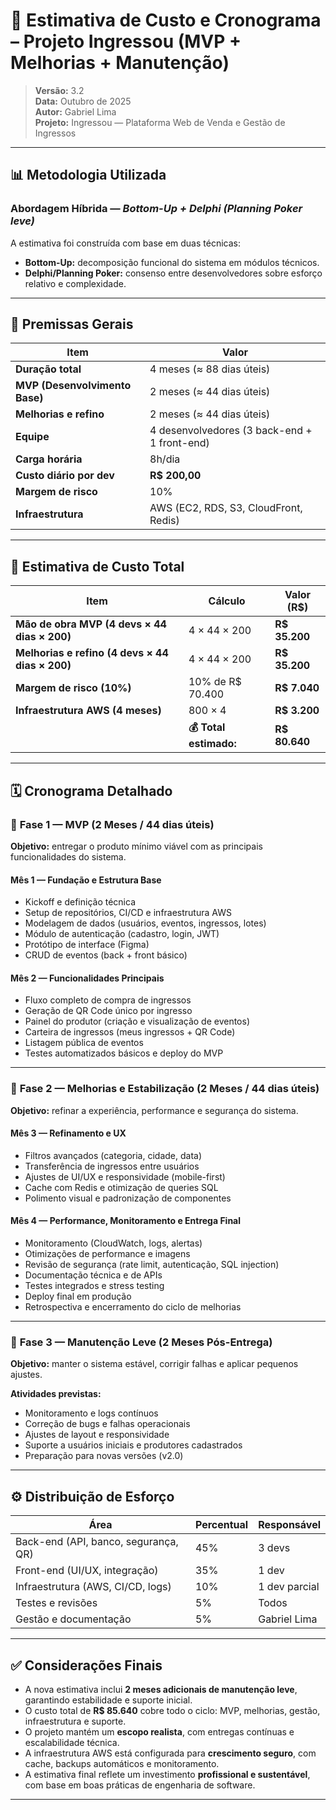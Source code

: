 # 💼 Estimativa de Custo e Cronograma – Projeto Ingressou (MVP + Melhorias + Manutenção)

> **Versão:** 3.2  
> **Data:** Outubro de 2025  
> **Autor:** Gabriel Lima  
> **Projeto:** Ingressou — Plataforma Web de Venda e Gestão de Ingressos  

---

## 📊 Metodologia Utilizada

### Abordagem Híbrida — *Bottom-Up + Delphi (Planning Poker leve)*

A estimativa foi construída com base em duas técnicas:
- **Bottom-Up:** decomposição funcional do sistema em módulos técnicos.
- **Delphi/Planning Poker:** consenso entre desenvolvedores sobre esforço relativo e complexidade.

---

## 📌 Premissas Gerais

| Item | Valor |
|------|--------|
| **Duração total** | 4 meses (≈ 88 dias úteis) |
| **MVP (Desenvolvimento Base)** | 2 meses (≈ 44 dias úteis) |
| **Melhorias e refino** | 2 meses (≈ 44 dias úteis) |
| **Equipe** | 4 desenvolvedores (3 back-end + 1 front-end) |
| **Carga horária** | 8h/dia |
| **Custo diário por dev** | **R$ 200,00** |
| **Margem de risco** | 10% |
| **Infraestrutura** | AWS (EC2, RDS, S3, CloudFront, Redis) |

---

## 💸 Estimativa de Custo Total

| Item | Cálculo | Valor (R$) |
|------|----------|-------------|
| **Mão de obra MVP (4 devs × 44 dias × 200)** | 4 × 44 × 200 | **R$ 35.200** |
| **Melhorias e refino (4 devs × 44 dias × 200)** | 4 × 44 × 200 | **R$ 35.200** |
| **Margem de risco (10%)** | 10% de R$ 70.400 | **R$ 7.040** |
| **Infraestrutura AWS (4 meses)** | 800 × 4 | **R$ 3.200** |
| | **💰 Total estimado:** | **R$ 80.640** |

---

## 🗓️ Cronograma Detalhado

### 🧱 **Fase 1 — MVP (2 Meses / 44 dias úteis)**  
**Objetivo:** entregar o produto mínimo viável com as principais funcionalidades do sistema.

#### **Mês 1 — Fundação e Estrutura Base**
- Kickoff e definição técnica  
- Setup de repositórios, CI/CD e infraestrutura AWS  
- Modelagem de dados (usuários, eventos, ingressos, lotes)  
- Módulo de autenticação (cadastro, login, JWT)  
- Protótipo de interface (Figma)  
- CRUD de eventos (back + front básico)

#### **Mês 2 — Funcionalidades Principais**
- Fluxo completo de compra de ingressos  
- Geração de QR Code único por ingresso  
- Painel do produtor (criação e visualização de eventos)  
- Carteira de ingressos (meus ingressos + QR Code)  
- Listagem pública de eventos  
- Testes automatizados básicos e deploy do MVP  

---

### 🚀 **Fase 2 — Melhorias e Estabilização (2 Meses / 44 dias úteis)**  
**Objetivo:** refinar a experiência, performance e segurança do sistema.

#### **Mês 3 — Refinamento e UX**
- Filtros avançados (categoria, cidade, data)  
- Transferência de ingressos entre usuários  
- Ajustes de UI/UX e responsividade (mobile-first)  
- Cache com Redis e otimização de queries SQL  
- Polimento visual e padronização de componentes  

#### **Mês 4 — Performance, Monitoramento e Entrega Final**
- Monitoramento (CloudWatch, logs, alertas)  
- Otimizações de performance e imagens  
- Revisão de segurança (rate limit, autenticação, SQL injection)  
- Documentação técnica e de APIs  
- Testes integrados e stress testing  
- Deploy final em produção  
- Retrospectiva e encerramento do ciclo de melhorias  

---

### 🔧 **Fase 3 — Manutenção Leve (2 Meses Pós-Entrega)**
**Objetivo:** manter o sistema estável, corrigir falhas e aplicar pequenos ajustes.  

**Atividades previstas:**
- Monitoramento e logs contínuos  
- Correção de bugs e falhas operacionais  
- Ajustes de layout e responsividade  
- Suporte a usuários iniciais e produtores cadastrados  
- Preparação para novas versões (v2.0)  

---

## ⚙️ Distribuição de Esforço

| Área | Percentual | Responsável |
|------|-------------|--------------|
| Back-end (API, banco, segurança, QR) | 45% | 3 devs |
| Front-end (UI/UX, integração) | 35% | 1 dev |
| Infraestrutura (AWS, CI/CD, logs) | 10% | 1 dev parcial |
| Testes e revisões | 5% | Todos |
| Gestão e documentação | 5% | Gabriel Lima |

---

## ✅ Considerações Finais

- A nova estimativa inclui **2 meses adicionais de manutenção leve**, garantindo estabilidade e suporte inicial.  
- O custo total de **R$ 85.640** cobre todo o ciclo: MVP, melhorias, gestão, infraestrutura e suporte.  
- O projeto mantém um **escopo realista**, com entregas contínuas e escalabilidade técnica.  
- A infraestrutura AWS está configurada para **crescimento seguro**, com cache, backups automáticos e monitoramento.  
- A estimativa final reflete um investimento **profissional e sustentável**, com base em boas práticas de engenharia de software.  

---
